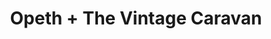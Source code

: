 ---
layout: post
category: concert
title: Opeth + The Vintage Caravan
artists: 
- Opeth
- The Vintage Caravan
place: 
- L'Olympia
country: France
city: Paris
---